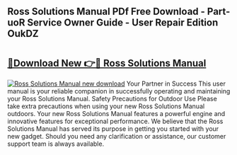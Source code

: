 ## Ross Solutions Manual PDf Free Download - Part-uoR Service Owner Guide - User Repair Edition OukDZ

# <h2><a href="http://bc75645.oget.top/?id=Ross+Solutions+Manual">🔗Download New 👉🔴 Ross Solutions Manual</a></h2>

[![Ross Solutions Manual new download](https://i.imgur.com/5g1atiW.png)](http://bc75645.oget.top/?id=Ross+Solutions+Manual)
Your Partner in Success This user manual is your reliable companion in successfully operating and maintaining your Ross Solutions Manual. Safety Precautions for Outdoor Use Please take extra precautions when using your new Ross Solutions Manual outdoors. Your new Ross Solutions Manual features a powerful engine and innovative features for exceptional performance. We believe that the Ross Solutions Manual has served its purpose in getting you started with your new gadget. Should you need any clarification or assistance, our customer support team is always available.
